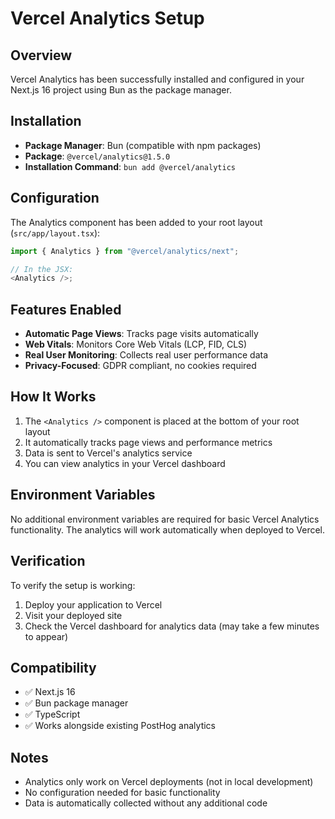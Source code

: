 # Vercel Analytics Setup

## Overview

Vercel Analytics has been successfully installed and configured in your Next.js 16 project using Bun as the package manager.

## Installation

- **Package Manager**: Bun (compatible with npm packages)
- **Package**: `@vercel/analytics@1.5.0`
- **Installation Command**: `bun add @vercel/analytics`

## Configuration

The Analytics component has been added to your root layout (`src/app/layout.tsx`):

```typescript
import { Analytics } from "@vercel/analytics/next";

// In the JSX:
<Analytics />;
```

## Features Enabled

- **Automatic Page Views**: Tracks page visits automatically
- **Web Vitals**: Monitors Core Web Vitals (LCP, FID, CLS)
- **Real User Monitoring**: Collects real user performance data
- **Privacy-Focused**: GDPR compliant, no cookies required

## How It Works

1. The `<Analytics />` component is placed at the bottom of your root layout
2. It automatically tracks page views and performance metrics
3. Data is sent to Vercel's analytics service
4. You can view analytics in your Vercel dashboard

## Environment Variables

No additional environment variables are required for basic Vercel Analytics functionality. The analytics will work automatically when deployed to Vercel.

## Verification

To verify the setup is working:

1. Deploy your application to Vercel
2. Visit your deployed site
3. Check the Vercel dashboard for analytics data (may take a few minutes to appear)

## Compatibility

- ✅ Next.js 16
- ✅ Bun package manager
- ✅ TypeScript
- ✅ Works alongside existing PostHog analytics

## Notes

- Analytics only work on Vercel deployments (not in local development)
- No configuration needed for basic functionality
- Data is automatically collected without any additional code
